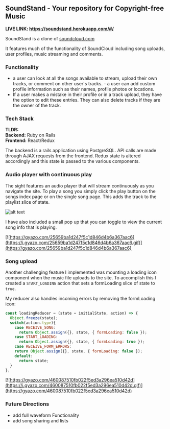 ## SoundStand - Your repository for Copyright-free Music

**LIVE LINK:   https://soundstand.herokuapp.com/#/**

SoundStand is a clone of [soundcloud.com](https://soundcloud.com)

It features much of the functionality of SoundCloud including song uploads, user profiles, music streaming and comments.



### Functionality

- a user can look at all the songs available to stream, upload their own tracks, or comment on other user's tracks. - a user can add custom profile information such as their names, profile photos or locations.
- If a user makes a mistake in their profile or in a track upload, they have the option to edit these entries. They can also delete tracks if they are the owner of the track.

### Tech Stack

**TLDR:**<br>
**Backend:** Ruby on Rails<br>
**Frontend:** React/Redux

The backend is a rails application using PostgreSQL. API calls are made through AJAX requests from the frontend. Redux state is altered accordingly and this state is passed to the various components.

### Audio player with continuous play

The sight features an audio player that will stream continuously as you navigate the site. To play a song you simply click the play button on the songs index page or on the single song page. This adds the track to the playlist slice of state.

![alt text](http://res.cloudinary.com/dmzulpcul/image/upload/v1512165698/Screen_Shot_2017-12-01_at_1.58.45_PM_xe6aws.png)

I have also included a small pop up that you can toggle to view the current song info that is playing.

[![https://gyazo.com/25659ba1d247f5c1d846d4b6a367aac6](https://i.gyazo.com/25659ba1d247f5c1d846d4b6a367aac6.gif)](https://gyazo.com/25659ba1d247f5c1d846d4b6a367aac6)


### Song upload

Another challenging feature I implemented was mounting a loading icon component when the music file uploads to the site. To accomplish this I created a `START_LOADING` action that sets a formLoading slice of state to `true`.

My reducer also handles incoming errors by removing the formLoading icon:

```javascript
const loadingReducer = (state = initialState, action) => {
  Object.freeze(state);
  switch(action.type){
    case RECEIVE_SONG:
      return Object.assign({}, state, { formLoading: false });
    case START_LOADING:
      return Object.assign({}, state, { formLoading: true });
    case RECEIVE_FORM_ERRORS:
    return Object.assign({}, state, { formLoading: false });
    default:
      return state;
  }
};
```



[![https://gyazo.com/460087510fb022f5ed3a296ea510d42d](https://i.gyazo.com/460087510fb022f5ed3a296ea510d42d.gif)](https://gyazo.com/460087510fb022f5ed3a296ea510d42d)


### Future Directions

- add full waveform Functionality
- add song sharing and lists
